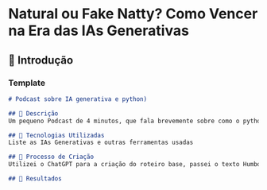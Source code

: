# Natural ou Fake Natty? Como Vencer na Era das IAs Generativas

## 🚀 Introdução


### Template

```markdown
# Podcast sobre IA generativa e python)

## 📒 Descrição
Um pequeno Podcast de 4 minutos, que fala brevemente sobre como o python desempenha um papel essencial no campo de IA generativa

## 🤖 Tecnologias Utilizadas
Liste as IAs Generativas e outras ferramentas usadas

## 🧐 Processo de Criação
Utilizei o ChatGPT para a criação do roteiro base, passei o texto Humbot para "humanizar" a escrita e parecer mais como se uma pessoa tivesse escrito, pela ElevenLabs, fiz uma revisão do texto e tentei concertar uma parte que a IA não estava conseguindo falar corretamente

## 🚀 Resultados


